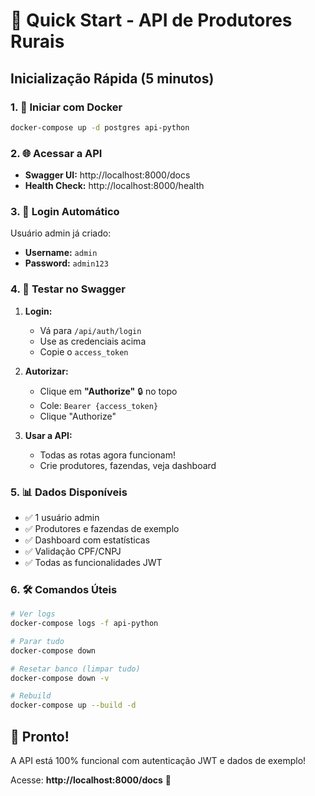 # 🚀 Quick Start - API de Produtores Rurais

## Inicialização Rápida (5 minutos)

### 1. 🐳 Iniciar com Docker
```bash
docker-compose up -d postgres api-python
```

### 2. 🌐 Acessar a API
- **Swagger UI:** http://localhost:8000/docs
- **Health Check:** http://localhost:8000/health

### 3. 🔐 Login Automático
Usuário admin já criado:
- **Username:** `admin`
- **Password:** `admin123`

### 4. 🎯 Testar no Swagger

1. **Login:**
   - Vá para `/api/auth/login`
   - Use as credenciais acima
   - Copie o `access_token`

2. **Autorizar:**
   - Clique em **"Authorize"** 🔒 no topo
   - Cole: `Bearer {access_token}`
   - Clique "Authorize"

3. **Usar a API:**
   - Todas as rotas agora funcionam!
   - Crie produtores, fazendas, veja dashboard

### 5. 📊 Dados Disponíveis

- ✅ 1 usuário admin
- ✅ Produtores e fazendas de exemplo
- ✅ Dashboard com estatísticas
- ✅ Validação CPF/CNPJ
- ✅ Todas as funcionalidades JWT

### 6. 🛠️ Comandos Úteis

```bash
# Ver logs
docker-compose logs -f api-python

# Parar tudo
docker-compose down

# Resetar banco (limpar tudo)
docker-compose down -v

# Rebuild
docker-compose up --build -d
```

## 🎉 Pronto!
A API está 100% funcional com autenticação JWT e dados de exemplo!

Acesse: **http://localhost:8000/docs** 🚀